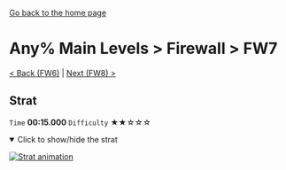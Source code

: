 [Go back to the home page](https://github.com/Doublevil/scbspeedrun)

# Any% Main Levels > Firewall > FW7

[< Back (FW6)](https://github.com/Doublevil/scbspeedrun/blob/main/levels/any_ml/FW/FW6.md) | [Next (FW8) >](https://github.com/Doublevil/scbspeedrun/blob/main/levels/any_ml/FW/FW8.md)

## Strat

`Time` **00:15.000** `Difficulty` ★★☆☆☆
<details open>
  <summary>Click to show/hide the strat</summary>

  [![Strat animation](https://github.com/Doublevil/scbspeedrun/blob/main/media/levels/FW/FW7_Strat.webp)](https://github.com/Doublevil/scbspeedrun/blob/main/media/levels/FW/FW7_Strat.mp4?raw=true)
</details>

